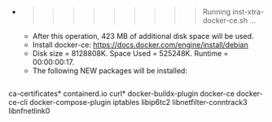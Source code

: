 * >>>>>>>>> Running inst-xtra-docker-ce.sh ...
  * After this operation, 423 MB of additional disk space will be used.
  * Install docker-ce: https://docs.docker.com/engine/install/debian
  * Disk size = 8128808K. Space Used = 525248K. Runtime = 00:00:00:17.
  * The following NEW packages will be installed:
  ```bash
ca-certificates* containerd.io curl* docker-buildx-plugin docker-ce
docker-ce-cli docker-compose-plugin iptables libip6tc2 libnetfilter-conntrack3
libnfnetlink0
  ```
